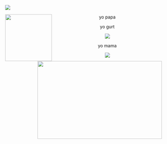 <p>
  <img src="https://github.com/user-attachments/assets/69ebd30f-a2cd-420a-b058-10136739e3b7">
<p>
<p>
<p>
<p>
  
<div align="center"> 
  
<img align="left" width="150" height="150" src="https://github.com/user-attachments/assets/bff37d46-9a8e-487c-9122-7605b30cd096"/> 

yo papa
 <p>
 <p>
   
<img align="right" width="400" height="250" src="https://github.com/user-attachments/assets/455fc49c-9b10-4550-9a8f-8ef54b58a2f2"/>

yo gurt
<p>
  <p>
<img align="center" src="https://github.com/user-attachments/assets/9e54e25c-3975-4198-8930-5177a5bd6ae2"

<br clear="both"/>
<p>
yo mama
<p>
<img src="https://github.com/user-attachments/assets/7ae403de-3508-4c10-aec1-b71b2faababa">


</p>
